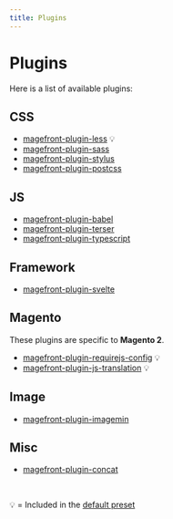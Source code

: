 ```yaml
---
title: Plugins
---
```


# Plugins

Here is a list of available plugins:

## CSS

- [magefront-plugin-less](plugins/less.md) 💡
- [magefront-plugin-sass](plugins/sass.md)
- [magefront-plugin-stylus](plugins/stylus.md)
- [magefront-plugin-postcss](plugins/postcss.md)

## JS

- [magefront-plugin-babel](plugins/babel.md)
- [magefront-plugin-terser](plugins/terser.md)
- [magefront-plugin-typescript](plugins/typescript.md)

## Framework

- [magefront-plugin-svelte](plugins/svelte.md)

## Magento

These plugins are specific to **Magento 2**.

- [magefront-plugin-requirejs-config](plugins/requirejs-config.md) 💡
- [magefront-plugin-js-translation](plugins/js-translation.md) 💡

## Image

- [magefront-plugin-imagemin](plugins/imagemin.md)

## Misc

- [magefront-plugin-concat](plugins/concat.md)

<br>

💡 = Included in the [default preset](presets/default.md)
